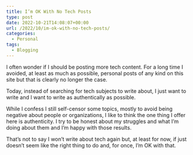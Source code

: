 ```yaml
---
title: I’m OK With No Tech Posts
type: post
date: 2022-10-21T14:08:07+00:00
url: /2022/10/im-ok-with-no-tech-posts/
categories:
  - Personal
tags:
  - Blogging
---
```


I often wonder if I should be posting more tech content. For a long time I avoided, at least as much as possible, personal posts of any kind on this site but that is clearly no longer the case.

Today, instead of searching for tech subjects to write about, I just want to write and I want to write as authentically as possible.

While I confess I still self-censor some topics, mostly to avoid being negative about people or organizations, I like to think the one thing I offer here is authenticity. I try to be honest about my struggles and what I’m doing about them and I’m happy with those results.

That’s not to say I won’t write about tech again but, at least for now, if just doesn’t seem like the right thing to do and, for once, I’m OK with that.